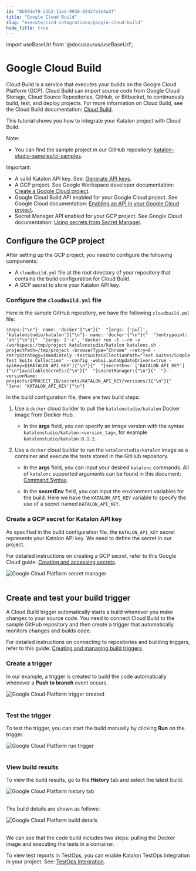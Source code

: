 ```yaml
---
id: "8b591e70-22b2-11ed-9930-0242fe3e4a3f"
title: "Google Cloud Build"
slug: "execute/cicd-integrations/google-cloud-build"
hide_title: true
---
```

import useBaseUrl from '@docusaurus/useBaseUrl';


# <a id="id" class="anchor_top_offset"/><a id="ariaid-title1" class="anchor_top_offset"/>Google Cloud Build

<p xmlns="http://www.w3.org/1999/xhtml" className="p">Cloud Build is a service that executes your builds on the Google Cloud Platform (GCP). Cloud Build can import source code from Google Cloud Storage, Cloud Source Repositories, GitHub, or Bitbucket, to continuously build, test, and deploy projects. For more information on Cloud Build, see the Cloud Build documentation: <a className="xref j-external-link" href="https://cloud.google.com/build/docs" target="_blank">Cloud Build</a>.</p> 
<p xmlns="http://www.w3.org/1999/xhtml" className="p">This tutorial shows you how to integrate your Katalon project with Cloud Build.</p> 
<div xmlns="http://www.w3.org/1999/xhtml" className="note note note_note"><span className="note__title">Note:</span> 
  <ul className="ul"><li className="li">You can find the sample project in our GitHub repository: <a className="xref j-external-link" href="https://github.com/katalon-studio-samples/ci-samples" target="_blank">katalon-studio-samples/ci-samples</a>.</li></ul>
</div>
<div xmlns="http://www.w3.org/1999/xhtml" className="note important note_important"><span className="note__title">Important:</span> 
  <ul className="ul"><li className="li">A valid Katalon API key. See: <a className="xref" href="/administer/settings/katalon-api-key-in-katalon-testops#id_1">Generate API keys</a>.</li><li className="li">A GCP project. See Google Workspace developer documentation: <a className="xref j-external-link" href="https://developers.google.com/workspace/guides/create-project" target="_blank">Create a Google Cloud project</a>.</li><li className="li">Google Cloud Build API enabled for your Google Cloud project. See Google Cloud documentation: <a className="xref j-external-link" href="https://cloud.google.com/endpoints/docs/openapi/enable-api" target="_blank">Enabling an API in your Google Cloud project</a>.</li><li className="li">Secret Manager API enabled for your GCP project. See Google Cloud documentation: <a className="xref j-external-link" href="https://cloud.google.com/build/docs/securing-builds/use-secrets" target="_blank">Using secrets from Secret Manager</a>.</li></ul>
</div>
    

## <a id="id_1" class="anchor_top_offset"/>Configure the GCP project

    
      
<p xmlns="http://www.w3.org/1999/xhtml" className="p">After setting up the GCP project, you need to configure the   following components:</p> 
      
<ul xmlns="http://www.w3.org/1999/xhtml" className="ul">   <li className="li">A <code className="ph codeph">cloudbuild.yml</code> file at the root directory of     your repository that contains the build configuration for Cloud     Build.</li>   <li className="li">A GCP secret to store your Katalon API key.</li> </ul> 
    
          

### <a id="id_2" class="anchor_top_offset"/>Configure the <code xmlns="http://www.w3.org/1999/xhtml" className="ph codeph">cloudbuild.yml</code>  file

<p xmlns="http://www.w3.org/1999/xhtml" className="p">Here in the sample GitHub repository, we have the following   <code className="ph codeph">cloudbuild.yml</code> file:</p> 
<pre xmlns="http://www.w3.org/1999/xhtml" className="pre codeblock"><code>steps:{"\n"}- name: 'docker'{"\n"}{"  "}args: ['pull', 'katalonstudio/katalon']{"\n"}- name: 'docker'{"\n"}{"  "}entrypoint: 'sh'{"\n"}{"  "}args: ['-c', 'docker run -t --rm -v /workspace:/tmp/project katalonstudio/katalon katalonc.sh -projectPath=/tmp/project -browserType="Chrome" -retry=0 -retryStrategy=immediately -testSuiteCollectionPath="Test Suites/Simple Test Suite Collection" --config -webui.autoUpdateDrivers=true -apiKey=$$KATALON_API_KEY']{"\n"}{"  "}secretEnv: ['KATALON_API_KEY']{"\n"}availableSecrets:{"\n"}{"  "}secretManager:{"\n"}{"  "}- versionName: projects/$PROJECT_ID/secrets/KATALON_API_KEY/versions/1{"\n"}{"    "}env: 'KATALON_API_KEY'{"\n"}</code></pre> 
<p xmlns="http://www.w3.org/1999/xhtml" className="p">In the build configuration file, there are two build steps:</p> 
<ol xmlns="http://www.w3.org/1999/xhtml" className="ol"><li className="li">     <p className="p">Use a <code className="ph codeph">docker</code> cloud builder to pull the       <code className="ph codeph">katalonstudio/katalon</code> Docker image from Docker       Hub.</p>     <ul className="ul"><li className="li">In the <strong className="ph b">args</strong> field, you can specify an image         version with the syntax         <code className="ph codeph">katalonstudio/katalon:&lt;version_tag&gt;</code>, for example         <code className="ph codeph">katalonstudio/katalon:8.1.2</code>.</li></ul>   </li><li className="li">     <p className="p">Use a <code className="ph codeph">docker</code> cloud builder to run the       <code className="ph codeph">katalonstudio/katalon</code> image as a container and execute       the tests stored in the GitHub repository.</p>     <ul className="ul"><li className="li">         <p className="p">In the <strong className="ph b">args</strong> field, you can input your desired           <code className="ph codeph">katalonc</code> commands. All of <code className="ph codeph">katalonc</code>           supported arguments can be found in this document: <a className="xref" href="/execute/katalon-runtime-engine/command-line-syntax-in-katalon-runtime-engine">Command             Syntax</a>.</p>       </li><li className="li">         <p className="p">In the <strong className="ph b">secretEnv</strong> field, you can input the           environment variables for the build. Here we have the           <code className="ph codeph">KATALON_API_KEY</code> variable to specify the use of a           secret named <code className="ph codeph">KATALON_API_KEY</code>.</p>       </li></ul>   </li></ol> 

### <a id="id_3" class="anchor_top_offset"/>Create a GCP secret for Katalon API key

<p xmlns="http://www.w3.org/1999/xhtml" className="p">As specified in the build configuration file, the <code className="ph codeph">KATALON_API_KEY</code> secret represents your Katalon API key. We need to define the secret in our project.</p> 
<p xmlns="http://www.w3.org/1999/xhtml" className="p">For detailed instructions on creating a GCP secret, refer to this Google Cloud guide: <a className="xref j-external-link" href="https://cloud.google.com/secret-manager/docs/creating-and-accessing-secrets" target="_blank">Creating and accessing secrets</a>.</p> 
<p xmlns="http://www.w3.org/1999/xhtml" className="p"> <img className="image" src={useBaseUrl("https://github.com/katalon-studio/docs-images/raw/master/katalon-studio/docs/google-cloud-build-integration/GCP-Secret-key.png")} alt="Google Cloud Platform secret manager" /><br /><br /> </p> 
    

## <a id="id_4" class="anchor_top_offset"/>Create and test your build trigger

    
      
<p xmlns="http://www.w3.org/1999/xhtml" className="p">A Cloud Build trigger automatically starts a build whenever you   make changes to your source code. You need to connect Cloud Build   to the sample GitHub repository and then create a trigger that   automatically monitors changes and builds code.</p> 
      
<p xmlns="http://www.w3.org/1999/xhtml" className="p">For detailed instructions on connecting to repositories and   building triggers, refer to this guide: <a className="xref j-external-link" href="https://cloud.google.com/build/docs/automating-builds/create-manage-triggers" target="_blank">Creating     and managing build triggers</a>.</p> 
    
              

### <a id="id_5" class="anchor_top_offset"/>Create a trigger

<p xmlns="http://www.w3.org/1999/xhtml" className="p">In our example, a trigger is created to build the code automatically whenever a <strong className="ph b">Push to branch</strong> event occurs.</p> 
<p xmlns="http://www.w3.org/1999/xhtml" className="p"> <img className="image" src={useBaseUrl("https://github.com/katalon-studio/docs-images/raw/master/katalon-studio/docs/google-cloud-build-integration/GCP-Created-trigger.png")} alt="Google Cloud Platform trigger created" /><br /><br /> </p> 

### <a id="id_6" class="anchor_top_offset"/>Test the trigger

<p xmlns="http://www.w3.org/1999/xhtml" className="p">To test the trigger, you can start the build manually by clicking <strong className="ph b">Run</strong> on the trigger.</p> 
<p xmlns="http://www.w3.org/1999/xhtml" className="p"> <img className="image" src={useBaseUrl("https://github.com/katalon-studio/docs-images/raw/master/katalon-studio/docs/google-cloud-build-integration/GCP-Run-trigger.png")} alt="Google Cloud Platform run trigger" /><br /><br /> </p> 

### <a id="id_7" class="anchor_top_offset"/>View build results

<p xmlns="http://www.w3.org/1999/xhtml" className="p">To view the build results, go to the <strong className="ph b">History</strong> tab and select the latest build.</p> 
<p xmlns="http://www.w3.org/1999/xhtml" className="p"> <img className="image" src={useBaseUrl("https://github.com/katalon-studio/docs-images/raw/master/katalon-studio/docs/google-cloud-build-integration/GCP-History-tab.png")} alt="Google Cloud Platform history tab" /><br /><br /> </p> 
<p xmlns="http://www.w3.org/1999/xhtml" className="p">The build details are shown as follows:</p> 
<p xmlns="http://www.w3.org/1999/xhtml" className="p"> <img className="image" src={useBaseUrl("https://github.com/katalon-studio/docs-images/raw/master/katalon-studio/docs/google-cloud-build-integration/GCP-Build-details.png")} alt="Google Cloud Platform build details" /><br /><br /> </p> 
<p xmlns="http://www.w3.org/1999/xhtml" className="p">We can see that the code build includes two steps: pulling the Docker image and executing the tests in a container.</p> 
<p xmlns="http://www.w3.org/1999/xhtml" className="p">To view test reports in TestOps, you can enable Katalon TestOps integration in your project. See: <a className="xref" href="/get-started/set-up-your-workspace/integrate-katalon-testops-and-katalon-testcloud-with-katalon-studio">TestOps Integration</a>.</p> 

